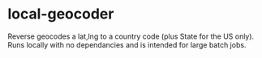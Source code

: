 local-geocoder
==============

Reverse geocodes a lat,lng to a country code (plus State for the US only). Runs locally with no dependancies and is intended for large batch jobs.
